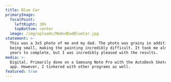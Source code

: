 ```yaml
---
title: Blue Car
primaryImage:
  focalPoint:
    leftRight: 30%
    topBottom: center
  image: /img/uploads/MeAndDadBlueCar.jpg
statement: >-
  This was a 3x5 photo of me and my dad. The photo was grainy in addition to
  being small, making the painting incredibly difficult. It took me almost two
  years to complete, but I was incredibly pleased with the results.
media: >-
  Digital. Primarily done on a Samsung Note Pro with the AutoDesk SketchBook
  app. However, I tinkered with other programs as well.
featured: true
---
```



